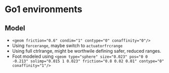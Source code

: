 # Go1 environments

## Model

- `<geom friction="0.6" condim="1" contype="0" conaffinity="0"/>`
- Using `forcerange`, maybe switch to `actuatorfrcrange`
- Using full ctrlrange, might be worthwile defining safer, reduced ranges.
- Foot modeled using `<geom type="sphere" size="0.023" pos="0 0 -0.213" solimp="0.015 1 0.023" friction="0.8 0.02 0.01" contype="0" conaffinity="1"/>`
